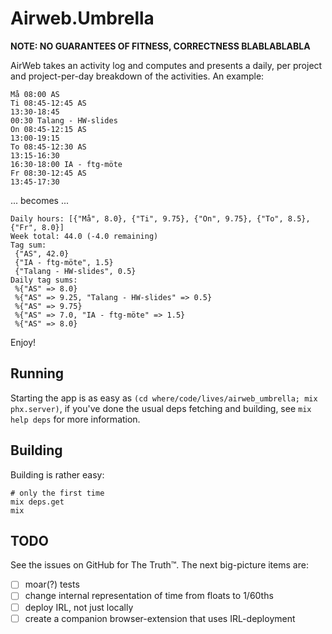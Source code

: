 # Airweb.Umbrella

**NOTE: NO GUARANTEES OF FITNESS, CORRECTNESS BLABLABLABLA**

AirWeb takes an activity log and computes and presents a daily, per project and
project-per-day breakdown of the activities. An example:

```
Må 08:00 AS
Ti 08:45-12:45 AS
13:30-18:45
00:30 Talang - HW-slides
On 08:45-12:15 AS
13:00-19:15
To 08:45-12:30 AS
13:15-16:30
16:30-18:00 IA - ftg-möte
Fr 08:30-12:45 AS
13:45-17:30
```

... becomes ...

```
Daily hours: [{"Må", 8.0}, {"Ti", 9.75}, {"On", 9.75}, {"To", 8.5}, {"Fr", 8.0}]
Week total: 44.0 (-4.0 remaining)
Tag sum:
 {"AS", 42.0}
 {"IA - ftg-möte", 1.5}
 {"Talang - HW-slides", 0.5}
Daily tag sums:
 %{"AS" => 8.0}
 %{"AS" => 9.25, "Talang - HW-slides" => 0.5}
 %{"AS" => 9.75}
 %{"AS" => 7.0, "IA - ftg-möte" => 1.5}
 %{"AS" => 8.0}
```

Enjoy!

## Running

Starting the app is as easy as `(cd where/code/lives/airweb_umbrella; mix phx.server)`, if you've done the usual deps
fetching and building, see `mix help deps` for more information.

## Building

Building is rather easy:

```
# only the first time
mix deps.get
mix
```

## TODO

See the issues on GitHub for The Truth™. The next big-picture items are:

- [ ] moar(?) tests
- [ ] change internal representation of time from floats to 1/60ths
- [ ] deploy IRL, not just locally
- [ ] create a companion browser-extension that uses IRL-deployment
